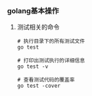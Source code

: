 ### golang基本操作
1. 测试相关的命令
    ```shell
    # 执行目录下的所有测试文件
    go test

    # 打印出测试执行的详细信息
    go test -v

    # 查看测试代码的覆盖率
    go test -cover
    ```


